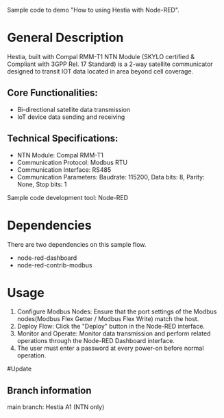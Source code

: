 Sample code to demo "How to using Hestia with Node-RED".

# General Description
Hestia, built with Compal RMM-T1 NTN Module (SKYLO certified & Compliant with 3GPP Rel. 17 Standard) is a 2-way satellite communicator designed to transit IOT data located in area beyond cell coverage.

## Core Functionalities:
 - Bi-directional satellite data transmission
 - IoT device data sending and receiving
## Technical Specifications:
 - NTN Module: Compal RMM-T1
 - Communication Protocol: Modbus RTU
 - Communication Interface: RS485
 - Communication Parameters: Baudrate: 115200, Data bits: 8, Parity: None, Stop bits: 1
 
Sample code development tool: Node-RED    

# Dependencies
There are two dependencies on this sample flow.

- node-red-dashboard 
- node-red-contrib-modbus

# Usage
1. Configure Modbus Nodes: Ensure that the port settings of the Modbus nodes(Modbus Flex Getter / Modbus Flex Write) match the host.
2. Deploy Flow: Click the "Deploy" button in the Node-RED interface.
3. Monitor and Operate: Monitor data transmission and perform related operations through the Node-RED Dashboard interface.
4. The user must enter a password at every power-on before normal operation.

#Update
## Branch information
main branch: Hestia A1 (NTN only)